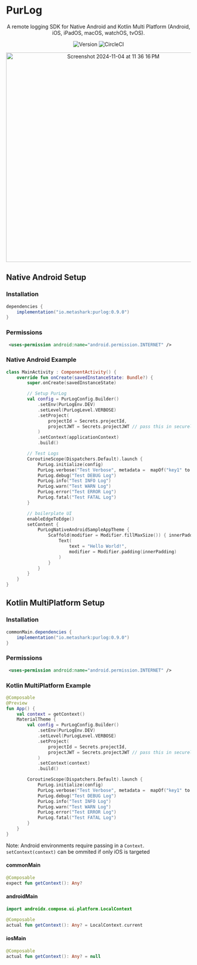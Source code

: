 #  PurLog

<p align="center">
A remote logging SDK for Native Android and Kotlin Multi Platform (Android, iOS, iPadOS, macOS, watchOS, tvOS).
</p>

<p align="center">
  <img src="https://img.shields.io/badge/version-0.9.0-blue" alt="Version">
  <img src="https://dl.circleci.com/status-badge/img/circleci/QHEuwkxDTekYMK98ity4TZ/3HAoqtaHTWTsXrqjRFLDV4/tree/main.svg?style=shield" alt="CircleCI">
</p>

<p align="center">
<img width="569" alt="Screenshot 2024-11-04 at 11 36 16 PM" src="https://github.com/user-attachments/assets/cf13591e-6c0b-4205-b32d-5a6791cbe769">
</p>

##  Native Android Setup

### Installation

```groovy
dependencies {
    implementation("io.metashark:purlog:0.9.0")
}
```

### Permissions

```xml
 <uses-permission android:name="android.permission.INTERNET" />
```


### Native Android Example

```kotlin
class MainActivity : ComponentActivity() {
    override fun onCreate(savedInstanceState: Bundle?) {
        super.onCreate(savedInstanceState)

        // Setup PurLog
        val config = PurLogConfig.Builder()
            .setEnv(PurLogEnv.DEV)
            .setLevel(PurLogLevel.VERBOSE)
            .setProject(
                projectId = Secrets.projectId,
                projectJWT = Secrets.projectJWT // pass this in securely from your server. Do not hardcode it in your app
            )
            .setContext(applicationContext)
            .build()

        // Test Logs
        CoroutineScope(Dispatchers.Default).launch {
            PurLog.initialize(config)
            PurLog.verbose("Test Verbose", metadata =  mapOf("key1" to "value1"))
            PurLog.debug("Test DEBUG Log")
            PurLog.info("Test INFO Log")
            PurLog.warn("Test WARN Log")
            PurLog.error("Test ERROR Log")
            PurLog.fatal("Test FATAL Log")
        }

        // boilerplate UI
        enableEdgeToEdge()
        setContent {
            PurLogNativeAndroidSampleAppTheme {
                Scaffold(modifier = Modifier.fillMaxSize()) { innerPadding ->
                    Text(
                        text = "Hello World!",
                        modifier = Modifier.padding(innerPadding)
                    )
                }
            }
        }
    }
}
```

##  Kotlin MultiPlatform Setup

### Installation

```groovy
commonMain.dependencies {
    implementation("io.metashark:purlog:0.9.0")
}
```

### Permissions

```xml
 <uses-permission android:name="android.permission.INTERNET" />
```

### Kotlin MultiPlatform Example


```kotlin
@Composable
@Preview
fun App() {
    val context = getContext()
    MaterialTheme {
        val config = PurLogConfig.Builder()
            .setEnv(PurLogEnv.DEV)
            .setLevel(PurLogLevel.VERBOSE)
            .setProject(
                projectId = Secrets.projectId,
                projectJWT = Secrets.projectJWT // pass this in securely from your server. Do not hardcode it in your app
            )
            .setContext(context)
            .build()

        CoroutineScope(Dispatchers.Default).launch {
            PurLog.initialize(config)
            PurLog.verbose("Test Verbose", metadata =  mapOf("key1" to "value1"))
            PurLog.debug("Test DEBUG Log")
            PurLog.info("Test INFO Log")
            PurLog.warn("Test WARN Log")
            PurLog.error("Test ERROR Log")
            PurLog.fatal("Test FATAL Log")
        }
    }
}
```

Note: Android environments require passing in a `Context`. `setContext(context)` can be ommited if only iOS is targeted

#### commonMain

```kotlin
@Composable
expect fun getContext(): Any?
```

#### androidMain

```kotlin
import androidx.compose.ui.platform.LocalContext

@Composable
actual fun getContext(): Any? = LocalContext.current
```

#### iosMain

```kotlin
@Composable
actual fun getContext(): Any? = null
```
